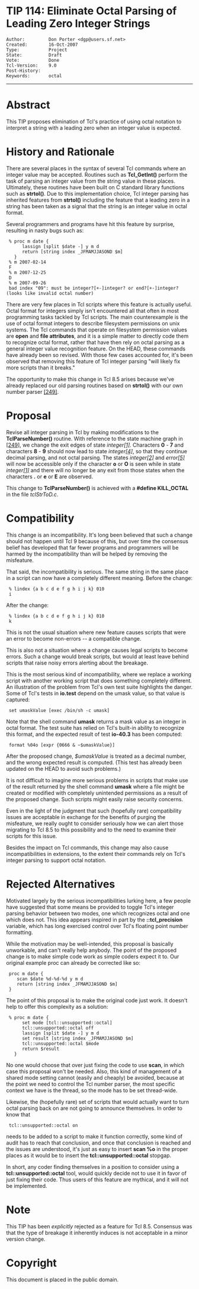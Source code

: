 # TIP 114: Eliminate Octal Parsing of Leading Zero Integer Strings
	Author:         Don Porter <dgp@users.sf.net>
	Created:        16-Oct-2007
	Type:           Project
	State:          Draft
	Vote:           Done
	Tcl-Version:    9.0
	Post-History:   
	Keywords:       octal
-----

# Abstract

This TIP proposes elimination of Tcl's practice of using octal
notation to interpret a string with a leading zero when an
integer value is expected.

# History and Rationale

There are several places in the syntax of several Tcl commands
where an integer value may be accepted.  Routines such as
**Tcl\_GetInt\(\)** perform the task of parsing an integer value
from the string value in these places.  Ultimately, these routines
have been built on C standard library functions such as
**strtol\(\)**.  Due to this implementation choice, Tcl integer
parsing has inherited features from **strtol\(\)** including
the feature that a leading zero in a string has been taken
as a signal that the string is an integer value in octal format.

Several programmers and programs have hit this feature by
surprise, resulting in nasty bugs such as:

	 % proc m date {
	      lassign [split $date -] y m d
	      return [string index _JFMAMJJASOND $m]
	   }
	 % m 2007-02-14
	 F
	 % m 2007-12-25
	 D
	 % m 2007-09-26
	 bad index "09": must be integer?[+-]integer? or end?[+-]integer? (looks like invalid octal number)

There are very few places in Tcl scripts where this feature
is actually useful.  Octal format for integers simply isn't
encountered all that often in most programming tasks tackled by
Tcl scripts.  The main counterexample is the use of octal format
integers to describe filesystem permissions on unix systems.
The Tcl commands that operate on filesystem permission values
are **open** and **file attributes**, and it is a simple matter
to directly code them to recognize octal format, rather that have
then rely on octal parsing as a general integer value recognition
feature.  On the HEAD, these commands have already been so revised.
With those few cases accounted for, it's been observed that
removing this feature of Tcl integer parsing "will likely fix
more scripts than it breaks."

The opportunity to make this change in Tcl 8.5 arises because
we've already replaced our old parsing routines based on
**strtol\(\)**  with our own number parser [[249]](249.md).

# Proposal

Revise all integer parsing in Tcl by making modifications to
the **TclParseNumber\(\)** routine.  With reference to the
state machine graph in [[249]](249.md), we change the exit edges of
state _integer[[1]](1.md)_.  Characters **0** - **7** and
characters **8** - **9** should now lead to state _integer[[4]](4.md)_,
so that they continue decimal parsing, and not octal parsing.
The states _integer[[2]](2.md)_ and _error[[5]](5.md)_ will now be
accessible only if the character **o** or **O** is seen
while in state _integer[[1]](1.md)_ and there will no longer be
any exit from those states when the characters **.** or **e**
or **E** are observed.

This change to **TclParseNumber\(\)** is achieved with a
**\#define KILL\_OCTAL** in the file _tclStrToD.c_.

# Compatibility

This change is an incompatibility.  It's long
been believed that such a change should not happen until Tcl 9
because of this, but over time the consensus belief has developed
that far fewer programs and programmers will be harmed by the
incompatibility than will be helped by removing the misfeature.

That said, the incompatibility is serious.  The same string in
the same place in a script can now have a completely different
meaning.  Before the change:

	 % lindex {a b c d e f g h i j k} 010
	 i

After the change:

	 % lindex {a b c d e f g h i j k} 010
	 k

This is not the usual situation where new feature causes scripts
that were an error to become non-errors -- a compatible change.

This is also not a situation where a change causes legal scripts
to become errors.  Such a change would break scripts, but would
at least leave behind scripts that raise noisy errors alerting
about the breakage.

This is the most serious kind of incompatibility, where we replace
a working script with another working script that does something
completely different.  An illustration of the problem from Tcl's
own test suite highlights the danger.  Some of Tcl's tests in
**io.test** depend on the umask value, so that value is captured:

	 set umaskValue [exec /bin/sh -c umask]

Note that the shell command **umask** returns a mask value as
an integer in octal format.  The test suite has relied on Tcl's
built-in ability to recognize this format, and the expected
result of test **io-40.3** has been computed:

	 format %04o [expr {0666 & ~$umaskValue}]

After the proposed change, _$umaskValue_ is treated as a decimal
number, and the wrong expected result is computed.  \(This test
has already been updated on the HEAD to avoid such problems.\)

It is not difficult to imagine more serious problems in scripts
that make use of the result returned by the shell command **umask**
where a file might be created or modified with completely unintended
permissions as a result of the proposed change.  Such scripts
might easily raise security concerns.

Even in the light of the judgment that such \(hopefully rare\) compatibility
issues are acceptable in exchange for the benefits of purging the
misfeature, we really ought to consider seriously how we can alert
those migrating to Tcl 8.5 to this possibility and to the need to
examine their scripts for this issue.

Besides the impact on Tcl commands, this change may also cause
incompatibilities in extensions, to the extent their commands
rely on Tcl's integer parsing to support octal notation.

# Rejected Alternatives

Motivated largely by the serious incompatibilities lurking here,
a few people have suggested that some means be provided to toggle
Tcl's integer parsing behavior between two modes, one which
recognizes octal and one which does not.  This idea appears inspired
in part by the **::tcl\_precision** variable, which has long
exercised control over Tcl's floating point number formatting.

While the motivation may be well-intended, this proposal is basically
unworkable, and can't really help anybody.  The point of the proposed
change is to make simple code work as simple coders expect it to.
Our original example proc can already be corrected like so:

	 proc m date {
	    scan $date %d-%d-%d y m d
	    return [string index _JFMAMJJASOND $m]
	 }

The point of this proposal is to make the original code just work.
It doesn't help to offer this complexity as a solution:

	 % proc m date {
	      set mode [tcl::unsupported::octal]
	      tcl::unsupported::octal off
	      lassign [split $date -] y m d
	      set result [string index _JFMAMJJASOND $m]
	      tcl::unsupported::octal $mode
	      return $result
	   }

No one would choose that over just fixing the code
to use **scan**, in which case this proposal won't be needed.
Also, this kind of management of a shared mode setting cannot
\(easily and cheaply\) be avoided, because at the point we need
to control the Tcl number parser, the most specific context
we have is the thread, so the mode has to be set thread-wide.

Likewise, the \(hopefully rare\) set of scripts that would actually
want to turn octal parsing back on are not going to announce themselves.
In order to know that 

	 tcl::unsupported::octal on

needs to be added to a script to make it function correctly,
some kind of audit has to reach that conclusion, and once that
conclusion is reached and the issues are understood, it's just
as easy to insert **scan %o** in the proper places as it would
be to insert the **tcl::unsupported::octal** stopgap.

In short, any coder finding themselves in a position to consider
using a **tcl::unsupported::octal** tool, would quickly decide
not to use it in favor of just fixing their code.  Thus users
of this feature are mythical, and it will not be implemented.

# Note

This TIP has been _explicitly_ rejected as a feature for Tcl 8.5.
Consensus was that the type of breakage it inherently induces is not
acceptable in a minor version change.

# Copyright

This document is placed in the public domain.

